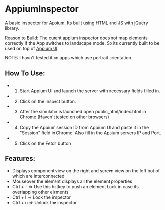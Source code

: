 AppiumInspector
===============

A basic inspector for [Appium](http://appium.io/). Its built using HTML and JS with jQuery library.

Reason to Build: The curent appium inspector does not map elements correctly if the App switches to landscape mode. So its 
currently built to be used on top of [Appium UI](https://bitbucket.org/appium/appium.app/downloads).

NOTE: I havn't tested it on apps which use portrait orientation. 

How To Use:
-----------

* 1. Start Appium UI and launch the server with necessary fields filled in.
* 2. Click on the inspect button.
* 3. After the simulator is launched open public_html/index.html in Chrome (Haven't tested on other browsers)
* 4. Copy the Appium session ID from Appium UI and paste it in the "Session" field in Chrome. Also fill in the Appium servers IP and Port.
* 5. Click on the Fetch button

Features:
---------
* Displays component view on the right and screen view on the left bot of which are interconnected 
* Mouseover the element displays all the element properties
* Ctrl + -   => Use this hotkey to push an element back in case its overlapping other elements
* Ctrl + l   => Lock the inspector
* Ctrl + u   => Unlock the inspector
